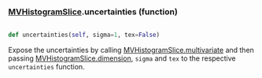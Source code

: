 ### [MVHistogramSlice](MVHistogramSlice.md).uncertainties (function)


```py

def uncertainties(self, sigma=1, tex=False)

```



Expose the uncertainties by calling [MVHistogramSlice.multivariate](MVHistogramSlice.multivariate.md) and then
passing [MVHistogramSlice.dimension](MVHistogramSlice.dimension.md), `sigma` and `tex` to the respective
`uncertainties` function.

